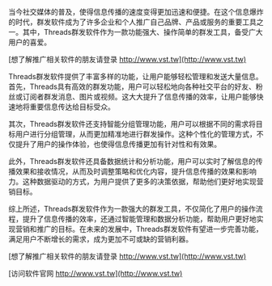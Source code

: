 当今社交媒体的普及，使得信息传播的速度变得更加迅速和便捷。在这个信息爆炸的时代，群发软件成为了许多企业和个人推广自己品牌、产品或服务的重要工具之一。其中，Threads群发软件作为一款功能强大、操作简单的群发工具，备受广大用户的喜爱。

[想了解推广相关软件的朋友请登录 http://www.vst.tw](http://www.vst.tw)

Threads群发软件提供了丰富多样的功能，让用户能够轻松管理和发送大量信息。首先，Threads具有高效的群发功能，用户可以轻松地向各种社交平台的好友、粉丝或订阅者群发消息、图片或视频。这大大提升了信息传播的效率，让用户能够快速地将重要信息传达给目标受众。

其次，Threads群发软件还支持智能分组管理功能，用户可以根据不同的需求将目标用户进行分组管理，从而更加精准地进行群发操作。这种个性化的管理方式，不仅提升了用户的操作体验，也使得信息传播更加有针对性和有效果。

此外，Threads群发软件还具备数据统计和分析功能，用户可以实时了解信息的传播效果和接收情况，从而及时调整策略和优化内容，提升信息传播的效果和影响力。这种数据驱动的方式，为用户提供了更多的决策依据，帮助他们更好地实现营销目标。

综上所述，Threads群发软件作为一款强大的群发工具，不仅简化了用户的操作流程，提升了信息传播的效率，还通过智能管理和数据分析功能，帮助用户更好地实现营销和推广的目标。在未来的发展中，Threads群发软件有望进一步完善功能，满足用户不断增长的需求，成为更加不可或缺的营销利器。

[想了解推广相关软件的朋友请登录 http://www.vst.tw](http://www.vst.tw)


[访问软件官网 http://www.vst.tw](http://www.vst.tw)
